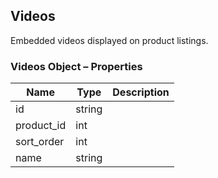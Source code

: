 ## <span class="jumptarget"> Videos </span>

Embedded videos displayed on product listings.

### <span class="jumptarget"> Videos Object – Properties </span>

| Name | Type | Description |
| --- | --- | --- |
| id | string |
| product_id | int |
| sort_order | int |
| name | string |
